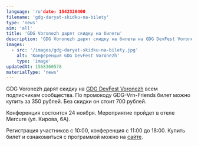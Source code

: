 ```yaml
---
language: 'ru'date: 1542326400
filename: 'gdg-daryat-skidku-na-bilety'
type: 'news'
aim: 'all'
title: 'GDG Voronezh дарят скидку на билеты'
description: 'GDG Voronezh дарят скидку на билеты на GDG DevFest Voronezh'
images:
  - src: '/images/gdg-daryat-skidku-na-bilety.jpg'
    alt: 'Конференция GDG DevFest Voronezh'
    type: 'image'
updatedAt: 1568360578
materialType: 'news'
---
```

GDG Voronezh дарят скидку на [GDG DevFest Voronezh](https://vk.com/gdg_devfest_voronezh) всем подписчикам сообщества. По промокоду GDG-Vrn-Friends билет можно купить за 350 рублей. Без скидки он стоит 700 рублей.

Конференция состоится 24 ноября. Мероприятие пройдет в отеле Mercure (ул. Кирова, 6А).

Регистрация участников с 10:00, конференция с 11:00 до 18:00. Купить билет и ознакомиться с программой можно на [сайте](https://vk.cc/8EHGya).
